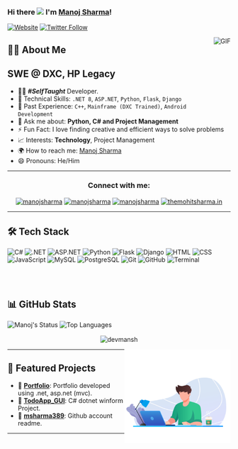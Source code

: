 ### Hi there <img width="30px" src="https://media.tenor.com/images/3b388fe03da271d2674faf85eb7c3fcd/tenor.gif"> I'm [Manoj Sharma](https://devmansh.github.io/)!


[![Website](https://img.shields.io/website?label=devmansh.github.io&style=for-the-badge&url=https%3A%2F%2Fdevmansh.github.io)](https://devmansh.github.io)
[![Twitter Follow](https://img.shields.io/twitter/follow/itsmanoj_in?color=1DA1F2&logo=twitter&style=for-the-badge)](https://twitter.com/intent/follow?original_referer=https%3A%2F%2Fgithub.com%2Fdevmansh&screen_name=Itsmanoj_in)

<img align="right" alt="GIF" height="160px" src="https://media.giphy.com/media/du3J3cXyzhj75IOgvA/giphy.gif" />

## 👨‍💻 About Me
## SWE @ DXC, HP Legacy 

- 👨‍💻 ***#SelfTaught*** Developer.
- 💾 Technical Skills: `.NET 8`, `ASP.NET`, `Python`, `Flask`, `Django`
- 💾 Past Experience: `C++`, `Mainframe (DXC Trained)`, `Android Development`
- 💬 Ask me about: **Python, C# and Project Management**
- ⚡ Fun Fact: I love finding creative and efficient ways to solve problems
- 📈 Interests: **Technology**, Project Management
- 🌍 How to reach me: [Manoj Sharma](https://www.linkedin.com/in/devmansh/)
- 😄 Pronouns: He/Him

---
<h3 align="center">Connect with me:</h3>
<p align="center">
<a href="https://twitter.com/itsmanoj.in" target="blank"><img align="center" src="https://cdn.jsdelivr.net/npm/simple-icons@3.0.1/icons/twitter.svg" alt="manojsharma" height="30" width="40" /></a>
<a href="https://linkedin.com/in/devmansh" target="blank"><img align="center" src="https://cdn.jsdelivr.net/npm/simple-icons@3.0.1/icons/linkedin.svg" alt="manojsharma" height="30" width="40" /></a>
<a href="https://instagram.com/themohitsharma.in" target="blank"><img align="center" src="https://cdn.jsdelivr.net/npm/simple-icons@3.0.1/icons/instagram.svg" alt="manojsharma" height="30" width="40" /></a>
<a href="https://fb.com/itsmohit.in" target="blank"><img align="center" src="https://cdn.jsdelivr.net/npm/simple-icons@3.0.1/icons/facebook.svg" alt="themohitsharma.in" height="30" width="40" /></a>
</p>

---

## 🛠️ Tech Stack

![C#](https://img.shields.io/badge/C%23-239120?style=for-the-badge&logo=c-sharp&logoColor=white)
![.NET](https://img.shields.io/badge/.NET-512BD4?style=for-the-badge&logo=dotnet&logoColor=white)
![ASP.NET](https://img.shields.io/badge/ASP.NET-5C2D91?style=for-the-badge&logo=.net&logoColor=white)
![Python](https://img.shields.io/badge/Python-3776AB?style=for-the-badge&logo=python&logoColor=white)
![Flask](https://img.shields.io/badge/Flask-092E20?style=for-the-badge&logo=flask&logoColor=white)
![Django](https://img.shields.io/badge/Django-092E20?style=for-the-badge&logo=django&logoColor=white)
![HTML](https://img.shields.io/badge/HTML5-E34F26?style=for-the-badge&logo=html5&logoColor=white)
![CSS](https://img.shields.io/badge/CSS3-1572B6?style=for-the-badge&logo=css3&logoColor=white)
![JavaScript](https://img.shields.io/badge/JavaScript-F7DF1E?style=for-the-badge&logo=javascript&logoColor=black)
![MySQL](https://img.shields.io/badge/MySQL-005C84?style=for-the-badge&logo=mysql&logoColor=white)
![PostgreSQL](https://img.shields.io/badge/PostgreSQL-336791?style=for-the-badge&logo=postgresql&logoColor=white)
![Git](https://img.shields.io/badge/Git-F05032?style=for-the-badge&logo=git&logoColor=white)
![GitHub](https://img.shields.io/badge/GitHub-181717?style=for-the-badge&logo=github&logoColor=white)
![Terminal](https://img.shields.io/badge/Terminal-black?style=for-the-badge&logo=gnubash&logoColor=white)

<br />
<br />



## 📊 GitHub Stats

![Manoj's Status](https://github-readme-stats.vercel.app/api?username=devmansh&show_icons=true&hide_border=true)
![Top Languages](https://github-readme-stats.vercel.app/api/top-langs/?username=devmansh&layout=compact)
<p align="center"><img align="center" src="https://github-readme-streak-stats.herokuapp.com/?user=devmansh&" alt="devmansh" /></p>

<img align="right" height="211" width="240" alt="GIF" src="43885-laptop-working.gif" />

---

## 📌 Featured Projects

- 🔗 [**Portfolio**](https://github.dxc.com/msharma389/myportfolio): Portfolio developed using .net, asp.net (mvc).
- 🔗 [**TodoApp_GUI**](https://github.dxc.com/msharma389/TodoAPP_GUI): C# dotnet winform Project.
- 🔗 [**msharma389**](https://github.dxc.com/msharma389/msharma389): Github account readme.

---
